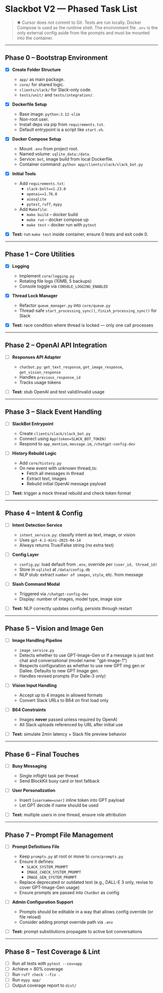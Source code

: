 # Slackbot V2 — Phased Task List

> ✱ Cursor does *not* commit to Git. Tests are run locally. Docker Compose is used as the runtime shell.
> The environment file `.env` is the only external config aside from the prompts and must be mounted into the container.

---

## Phase 0 – Bootstrap Environment

- [x] **Create Folder Structure**
  - `app/` as main package.
  - `core/` for shared logic.
  - `clients/slack/` for Slack-only code.
  - `tests/unit/` and `tests/integration/`.

- [x] **Dockerfile Setup**
  - Base image: `python:3.12-slim`
  - Non-root user.
  - Install deps via pip from `requirements.txt`.
  - Default entrypoint is a script like `start.sh`.

- [x] **Docker Compose Setup**
  - Mount `.env` from project root.
  - Named volume: `sqlite_data:/data`.
  - Service: `bot`, image build from local Dockerfile.
  - Container command: `python app/clients/slack/slack_bot.py`

- [x] **Initial Tools**
  - Add `requirements.txt`:
    - `slack-bolt==1.23.0`
    - `openai==1.76.0`
    - `aiosqlite`
    - `pytest`, `ruff`, `mypy`
  - Add `Makefile`:
    - `make build` – docker build
    - `make run` – docker compose up
    - `make test` – docker run with `pytest`

- [x] **Test:** run `make test` inside container, ensure 0 tests and exit code 0.

---

## Phase 1 – Core Utilities

- [x] **Logging**
  - Implement `core/logging.py`
  - Rotating file logs (10MB, 5 backups)
  - Console toggle via `CONSOLE_LOGGING_ENABLED`

- [x] **Thread Lock Manager**
  - Refactor `queue_manager.py` into `core/queue.py`
  - Thread-safe `start_processing_sync()`, `finish_processing_sync()` for Slack

- [x] **Test:** race condition where thread is locked — only one call processes

---

## Phase 2 – OpenAI API Integration

- [ ] **Responses API Adapter**
  - `chatbot.py`: `get_text_response`, `get_image_response`, `get_vision_response`
  - Handles `previous_response_id`
  - Tracks usage tokens

- [ ] **Test:** stub OpenAI and test valid/invalid usage

---

## Phase 3 – Slack Event Handling

- [ ] **SlackBot Entrypoint**
  - Create `clients/slack/slack_bot.py`
  - Connect using `App(token=SLACK_BOT_TOKEN)`
  - Respond to `app_mention`, `message.im`, `/chatgpt-config-dev`

- [ ] **History Rebuild Logic**
  - Add `core/history.py`
  - On new event with unknown thread_ts:
    - Fetch all messages in thread
    - Extract text, images
    - Rebuild initial OpenAI message payload

- [ ] **Test:** trigger a mock thread rebuild and check token format

---

## Phase 4 – Intent & Config

- [ ] **Intent Detection Service**
  - `intent_service.py`: classify intent as text, image, or vision
  - Uses `gpt-4.1-mini-2025-04-14`
  - Always returns True/False string (no extra text)

- [ ] **Config Layer**
  - `config.py`: load default from `.env`, override per `(user_id, thread_id)`
  - Store in `sqlite3` at `/data/config.db`
  - NLP stub: extract `number of images`, `style`, etc. from message

- [ ] **Slash Command Modal**
  - Triggered via `/chatgpt-config-dev`
  - Display: number of images, model type, image size

- [ ] **Test:** NLP correctly updates config, persists through restart

---

## Phase 5 – Vision and Image Gen

- [ ] **Image Handling Pipeline**
  - `image_service.py`
  - Detects whether to use GPT-Image-Gen or if a message is just text chat and conversational (model name: "gpt-image-1")
  - Respects configuration as whether to use new GPT img gen or Dallee. Defaults to new GPT Image gen.
  - Handles revised prompts (For Dalle-3 only)

- [ ] **Vision Input Handling**
  - Accept up to 4 images in allowed formats
  - Convert Slack URLs to B64 on first load only

- [ ] **B64 Constraints**
  - Images **never** passed unless required by OpenAI
  - All Slack uploads referenced by URL after initial use

- [ ] **Test:** simulate 2min latency + Slack file preview behavior

---

## Phase 6 – Final Touches

- [ ] **Busy Messaging**
  - Single inflight task per thread
  - Send BlockKit busy card or text fallback

- [ ] **User Personalization**
  - Insert `[username=user]` inline token into GPT payload
  - Let GPT decide if name should be used

- [ ] **Test:** multiple users in one thread, ensure role attribution

---

## Phase 7 – Prompt File Management

- [ ] **Prompt Definitions File**
  - Keep `prompts.py` at root or move to `core/prompts.py`
  - Ensure it defines:
    - `SLACK_SYSTEM_PROMPT`
    - `IMAGE_CHECK_SYSTEM_PROMPT`
    - `IMAGE_GEN_SYSTEM_PROMPT`
  - Replace deprecated or outdated text (e.g., DALL-E 3 only, revise to cover GPT-Image-Gen usage)
  - Ensure prompts are passed into `ChatBot` as config

- [ ] **Admin Configuration Support**
  - Prompts should be editable in a way that allows config override (or file reload)
  - Consider adding prompt override path via `.env`

- [ ] **Test:** prompt substitutions propagate to active bot conversations

---

## Phase 8 – Test Coverage & Lint

- [ ] Run all tests with `pytest --cov=app`
- [ ] Achieve > 80% coverage
- [ ] Run `ruff check --fix .`
- [ ] Run `mypy app/`
- [ ] Output coverage report to `dist/`